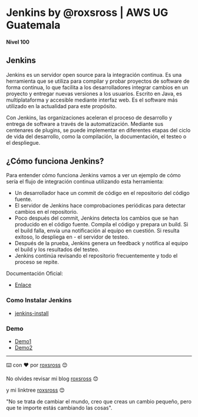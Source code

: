 # Jenkins by @roxsross | AWS UG Guatemala
#### Nivel 100

## Jenkins
Jenkins es un servidor open source para la integración continua. Es una herramienta que se utiliza para compilar y probar proyectos de software de forma continua, lo que facilita a los desarrolladores integrar cambios en un proyecto y entregar nuevas versiones a los usuarios. Escrito en Java, es multiplataforma y accesible mediante interfaz web. Es el software más utilizado en la actualidad para este propósito.

Con Jenkins, las organizaciones aceleran el proceso de desarrollo y entrega de software a través de la automatización. Mediante sus centenares de plugins, se puede implementar en diferentes etapas del ciclo de vida del desarrollo, como la compilación, la documentación, el testeo o el despliegue.

## ¿Cómo funciona Jenkins?
Para entender cómo funciona Jenkins vamos a ver un ejemplo de cómo sería el flujo de integración continua utilizando esta herramienta:

- Un desarrollador hace un commit de código en el repositorio del código fuente. 
- El servidor de Jenkins hace comprobaciones periódicas para detectar cambios en el repositorio.
- Poco después del commit, Jenkins detecta los cambios que se han producido en el código fuente. Compila el código y prepara un build. Si el build falla, envía una notificación al equipo en cuestión. Si resulta exitoso, lo despliega en - el servidor de testeo.
- Después de la prueba, Jenkins genera un feedback y notifica al equipo el build y los resultados del testeo.
- Jenkins continúa revisando el repositorio frecuentemente y todo el proceso se repite.

Documentación Oficial:

- [Enlace](https://www.jenkins.io/)

### Como Instalar Jenkins
 - [jenkins-install](https://github.com/roxsross/jenkins-aws-ug-guatemala/tree/jenkins-install)

### Demo 
- [Demo1](https://github.com/roxsross/jenkins-aws-ug-guatemala/tree/develop)
- [Demo2](https://github.com/roxsross/jenkins-aws-ug-guatemala/tree/develop-angular)

---
⌨️ con ❤️ por [roxsross](https://github.com/roxsross) 😊

No olvides revisar mi blog [roxsross](https://blog.295devops.com) 😊

y mi linktree [roxsross](https://roxs.295devops.com) 😊

"No se trata de cambiar el mundo, creo que creas un cambio pequeño, pero que te importe estás cambiando las cosas".
